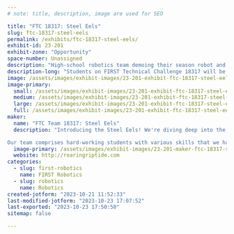 ```yaml
---
# note: title, description, image are used for SEO

title: "FTC 18317: Steel Eels"
slug: ftc-18317-steel-eels
permalink: /exhibits/ftc-18317-steel-eels/
exhibit-id: 23-201
exhibit-zone: "Opportunity"
space-number: Unassigned
description: "High-school robotics team demoing their season robot and engaging with event attendees."
description-long: "Students on FIRST Technical Challenge 18317 will be demonstrating their robot based on the 2023 - 2024 FIRST Season Game Centerstage."
image: /assets/images/exhibit-images/23-201-exhibit-ftc-18317-steel-eels-43-eelsbutton-7090-large.png
image-primary: 
  small: /assets/images/exhibit-images/23-201-exhibit-ftc-18317-steel-eels-43-eelsbutton-7090-small.png
  medium: /assets/images/exhibit-images/23-201-exhibit-ftc-18317-steel-eels-43-eelsbutton-7090-medium.png
  large: /assets/images/exhibit-images/23-201-exhibit-ftc-18317-steel-eels-43-eelsbutton-7090-large.png
  full: /assets/images/exhibit-images/23-201-exhibit-ftc-18317-steel-eels-43-eelsbutton-7090-full.png
maker: 
  name: "FTC Team 18317: Steel Eels"
  description: "Introducing the Steel Eels! We're diving deep into the world of FIRST Tech Challenge with three years of experience under our belts, and we're ready to rise to the surface as a more recognizable team this year. With a dedicated and determined group of students, we are prepared to tackle the challenges that come our way and push ourselves to new depths.

Our team comprises hard-working students with various skills that we have used to complete this year's challenge. We have been learning more about how to improve our robot and the skills it takes to manage and work as a team."
  image-primary: /assets/images/exhibit-images/23-201-maker-ftc-18317-steel-eels-eelsbutton-medium.png
  website: http://roaringriptide.com
categories: 
  - slug: first-robotics
    name: FIRST Robotics
  - slug: robotics
    name: Robotics
created-jotform: "2023-10-21 11:52:33"
last-modified-jotform: "2023-10-23 17:07:52"
last-exported: "2023-10-23 17:50:50"
sitemap: false

---
```


